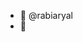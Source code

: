 - 👋 @rabiaryal
- 🌱
<!---
rabiaryal/rabiaryal is a ✨ special ✨ repository because its `README.md` (this file) appears on your GitHub profile.
You can click the Preview link to take a look at your changes.
--->
